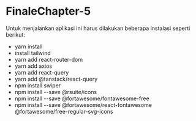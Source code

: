 # FinaleChapter-5
Untuk menjalankan aplikasi ini harus dilakukan beberapa instalasi seperti berikut:
- yarn install
- install tailwind
- yarn add react-router-dom
- yarn add axios
- yarn add react-query
- yarn add @tanstack/react-query
- npm install swiper
- npm install --save @rsuite/icons
- npm install --save @fortawesome/fontawesome-free
- npm install --save @fortawesome/react-fontawesome @fortawesome/free-regular-svg-icons